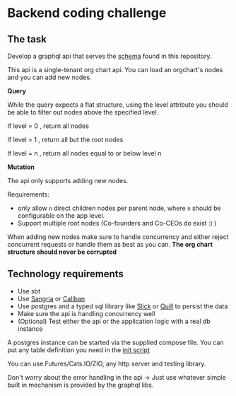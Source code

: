 # Backend coding challenge


## The task

Develop a graphql api that serves the [schema](resources/backend.graphql) found in this repository.


This api is a single-tenant org chart api. You can load an orgchart's nodes and you can add new nodes. 

**Query**

While the query expects a flat structure, using the level attribute you should be able to filter out nodes above the specified level. 

If level = 0 , return all nodes

If level = 1 , return all but the root nodes

If level = n , return all nodes equal to or below level n

**Mutation**

The api only supports adding new nodes. 

Requirements: 
* only allow `n` direct children nodes per parent node, where `n` should be configurable on the app level.
* Support multiple root nodes (Co-founders and Co-CEOs do exist :) )

When adding new nodes make sure to handle concurrency and either reject concurrent requests or handle them as best as you can. 
**The org chart structure should never be corrupted**

## Technology requirements 

* Use sbt 
* Use [Sangria](https://sangria-graphql.github.io/) or [Caliban](https://github.com/ghostdogpr/caliban)
* Use postgres and a typed sql library like [Slick](https://github.com/slick/slick) or [Quill](https://getquill.io/#docs) to persist the data
* Make sure the api is handling concurrency well
* (Optional) Test either the api or the application logic with a real db instance 

A postgres instance can be started via the supplied compose file. 
You can put any table definition you need in the [init script](./resources/scripts/init_db.sql)

You can use Futures/Cats.IO/ZIO, any http server and testing library. 

Don't worry about the error handling in the api -> Just use whatever simple built in mechanism is provided by the graphql libs. 
